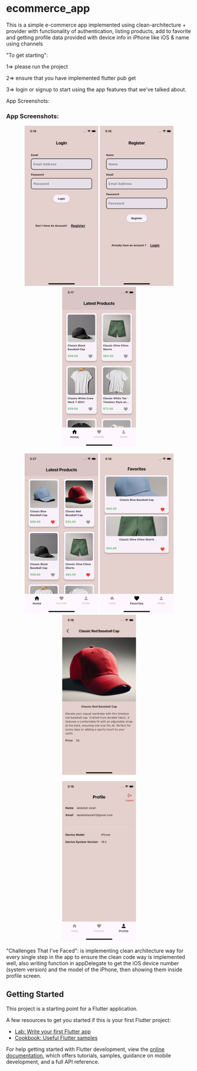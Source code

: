 # ecommerce_app

This is a simple e-commerce app implemented using clean-architecture + provider
with functionality of authentication, listing products, add to favorite 
and getting profile data provided with device info in iPhone like iOS & name using channels

"To get starting":

1=> please run the project

2=> ensure that you have implemented flutter pub get

3=> login or signup to start using the app features that we've talked about.


App Screenshots:

<h3>App Screenshots:</h3>

<p align="center">
  <img src="project_images/login.png" alt="Login" width="200"/>
  <img src="project_images/signup.png" alt="Signup" width="200"/>
  <img src="project_images/home.png" alt="Home" width="200"/>
</p>

<p align="center">
  <img src="project_images/home_liked_item.png" alt="Home Liked" width="200"/>
  <img src="project_images/favorites.png" alt="Favorites" width="200"/>
  <img src="project_images/product_details.png" alt="Product Details" width="200"/>
</p>

<p align="center">
  <img src="project_images/profile.png" alt="Profile" width="200"/>
</p>


"Challenges That I've Faced":
is implementing clean architecture way for every single step in the app to ensure the clean code way is implemented well,
also writing function in appDelegate to get the iOS device number (system version) and the model of the iPhone, then showing them inside profile screen.


## Getting Started

This project is a starting point for a Flutter application.

A few resources to get you started if this is your first Flutter project:

- [Lab: Write your first Flutter app](https://docs.flutter.dev/get-started/codelab)
- [Cookbook: Useful Flutter samples](https://docs.flutter.dev/cookbook)

For help getting started with Flutter development, view the
[online documentation](https://docs.flutter.dev/), which offers tutorials,
samples, guidance on mobile development, and a full API reference.
